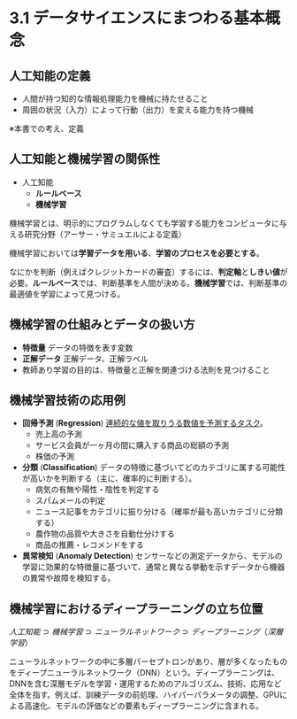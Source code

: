 <script type="text/javascript" async src="https://cdnjs.cloudflare.com/ajax/libs/mathjax/3.2.2/es5/tex-mml-chtml.min.js">
</script>
<script type="text/x-mathjax-config">
 MathJax.Hub.Config({
 tex2jax: {
 inlineMath: [['$', '$'] ],
 displayMath: [ ['$$','$$'], ["\\[","\\]"] ]
 }
 });
</script>

# 3.1 データサイエンスにまつわる基本概念

## 人工知能の定義

- 人間が持つ知的な情報処理能力を機械に持たせること
- 周囲の状況（入力）によって行動（出力）を変える能力を持つ機械

※本書での考え、定義

## 人工知能と機械学習の関係性

- 人工知能
  - **ルールベース**
  - **機械学習**

機械学習とは、明示的にプログラムしなくても学習する能力をコンピュータに与える研究分野（アーサー・サミュエルによる定義）

機械学習においては**学習データを用いる**、**学習のプロセスを必要とする**。

なにかを判断（例えばクレジットカードの審査）するには、**判定軸**と**しきい値**が必要。**ルールベース**では、判断基準を人間が決める。**機械学習**では、判断基準の最適値を学習によって見つける。

## 機械学習の仕組みとデータの扱い方

- **特徴量** データの特徴を表す変数
- **正解データ** 正解データ、正解ラベル
- 教師あり学習の目的は、特徴量と正解を関連づける法則を見つけること

## 機械学習技術の応用例

- **回帰予測** (**Regression**) <u>連続的な値を取りうる数値を予測するタスク</u>。
  - 売上高の予測
  - サービス会員が一ヶ月の間に購入する商品の総額の予測
  - 株価の予測
- **分類** (**Classification**) データの特徴に基づいてどのカテゴリに属する可能性が高いかを判断する（主に、確率的に判断する）。
  - 病気の有無や陽性・陰性を判定する
  - スパムメールの判定
  - ニュース記事をカテゴリに振り分ける（確率が最も高いカテゴリに分類する）
  - 農作物の品質や大きさを自動仕分けする
  - 商品の推薦・レコメンドをする
- **異常検知** (**Anomaly Detection**) センサーなどの測定データから、モデルの学習に効果的な特徴量に基づいて、通常と異なる挙動を示すデータから機器の異常や故障を検知する。

## 機械学習におけるディープラーニングの立ち位置

$人工知能 \supset 機械学習 \supset ニューラルネットワーク \supset ディープラーニング（深層学習）$

ニューラルネットワークの中に多層パーセプトロンがあり、層が多くなったものをディープニューラルネットワーク（DNN）という。ディープラーニングは、DNNを含む深層モデルを学習・運用するためのアルゴリズム、技術、応用など全体を指す。例えば、訓練データの前処理、ハイパーパラメータの調整、GPUによる高速化、モデルの評価などの要素もディープラーニングに含まれる。
